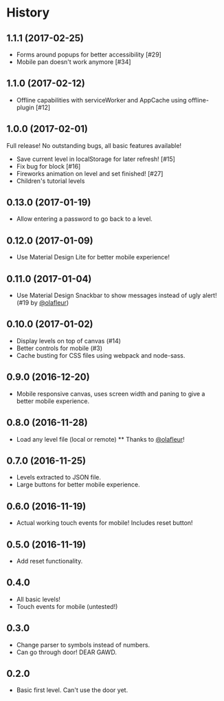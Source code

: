# History

## 1.1.1 (2017-02-25)

* Forms around popups for better accessibility [#29]
* Mobile pan doesn't work anymore [#34]

## 1.1.0 (2017-02-12)

* Offline capabilities with serviceWorker and AppCache using offline-plugin [#12]

## 1.0.0 (2017-02-01)

Full release! No outstanding bugs, all basic features available!

* Save current level in localStorage for later refresh! [#15]
* Fix bug for block [#16]
* Fireworks animation on level and set finished! [#27]
* Children's tutorial levels

## 0.13.0 (2017-01-19)

* Allow entering a password to go back to a level.

## 0.12.0 (2017-01-09)

* Use Material Design Lite for better mobile experience!

## 0.11.0 (2017-01-04)

* Use Material Design Snackbar to show messages instead of ugly alert! (#19 by [@olafleur](https://github.com/olafleur))

## 0.10.0 (2017-01-02)

* Display levels on top of canvas (#14)
* Better controls for mobile (#3)
* Cache busting for CSS files using webpack and node-sass.

## 0.9.0 (2016-12-20)

* Mobile responsive canvas, uses screen width and paning to give a better mobile experience.

## 0.8.0 (2016-11-28)

* Load any level file (local or remote)
** Thanks to [@olafleur](https://github.com/olafleur)!

## 0.7.0 (2016-11-25)

* Levels extracted to JSON file.
* Large buttons for better mobile experience.

## 0.6.0 (2016-11-19)

* Actual working touch events for mobile! Includes reset button!

## 0.5.0 (2016-11-19)

* Add reset functionality.

## 0.4.0

* All basic levels!
* Touch events for mobile (untested!)

## 0.3.0

* Change parser to symbols instead of numbers.
* Can go through door! DEAR GAWD.

## 0.2.0

* Basic first level. Can't use the door yet.
